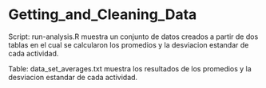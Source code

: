 Getting_and_Cleaning_Data
=========================
Script: run-analysis.R muestra un conjunto de datos creados a partir de dos tablas en el cual se calcularon los promedios y la desviacion estandar de cada actividad.  

Table: data_set_averages.txt muestra los resultados de los promedios y la desviacion estandar de cada actividad.
